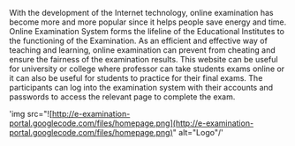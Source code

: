 With the development of the Internet technology, online examination has become more and more popular since it helps people save energy and time. Online Examination System forms the lifeline of the Educational Institutes to the functioning of the Examination.  As an efficient and effective way of teaching and learning, online examination can prevent from cheating and ensure the fairness of the examination results. This website can be useful for university or college where professor can take students exams online or it can also be useful for students to practice for their final exams. The participants can log into the examination system with their accounts and passwords to access the relevant page to complete the exam.



'img src="![http://e-examination-portal.googlecode.com/files/homepage.png](http://e-examination-portal.googlecode.com/files/homepage.png)" alt="Logo"/'